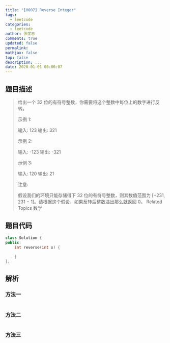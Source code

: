 ```yaml
---
title: "[0007] Reverse Integer"
tags:
  - leetcode
categories:
  - leetcode
author: 张学志
comments: true
updated: false
permalink:
mathjax: false
top: false
description: ...
date: 2020-01-01 00:00:07
---
```


## 题目描述

> 给出一个 32 位的有符号整数，你需要将这个整数中每位上的数字进行反转。 
> 
> 示例 1: 
> 
> 输入: 123
> 输出: 321
> 
> 
> 示例 2: 
> 
> 输入: -123
> 输出: -321
> 
> 
> 示例 3: 
> 
> 输入: 120
> 输出: 21
> 
> 
> 注意: 
> 
> 假设我们的环境只能存储得下 32 位的有符号整数，则其数值范围为 [−231, 231 − 1]。请根据这个假设，如果反转后整数溢出那么就返回 0。 
> Related Topics 数学

## 题目代码

```cpp
class Solution {
public:
    int reverse(int x) {
        
    }
};
```

## 解析

### 方法一

```cpp

```

### 方法二

```cpp

```

### 方法三

```cpp

```

